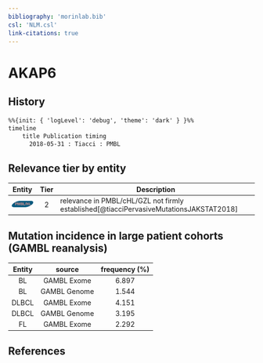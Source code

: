 ```yaml
---
bibliography: 'morinlab.bib'
csl: 'NLM.csl'
link-citations: true
---
```


# AKAP6

## History

```mermaid
%%{init: { 'logLevel': 'debug', 'theme': 'dark' } }%%
timeline
    title Publication timing
      2018-05-31 : Tiacci : PMBL
```


## Relevance tier by entity

|Entity|Tier|Description|
|:------:|:----:|--------------------------------------|
|![PMBL](images/icons/PMBL_tier2.png)|2|relevance in PMBL/cHL/GZL not firmly established[@tiacciPervasiveMutationsJAKSTAT2018]|


## Mutation incidence in large patient cohorts (GAMBL reanalysis)

|Entity|source |frequency (%)|
|:------:|:----:|:----:|
|BL|GAMBL Exome |6.897 |
|BL|GAMBL Genome |1.544 |
|DLBCL|GAMBL Exome |4.151 |
|DLBCL|GAMBL Genome |3.195 |
|FL|GAMBL Exome |2.292 |


## References


